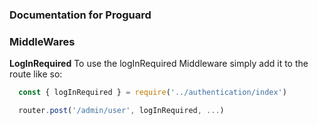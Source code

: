 ### Documentation for Proguard

### MiddleWares

**LogInRequired**
To use the logInRequired Middleware simply add it to the route like so:
```javascript
  const { logInRequired } = require('../authentication/index')

  router.post('/admin/user', logInRequired, ...)

```
